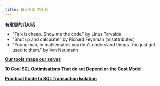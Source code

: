 ```yaml
---
title: 每周阅读 第七周
---
```


**有意思的几句话**

- "Talk is cheap. Show me the code." by Linus Torvalds
- "Shut up and calculate!" by Richard Feynman (misattributed)
- "Young man, in mathematics you don't understand things. You just get used to
  them." by Von Neumann

**[Our tools shape our selves](https://aeon.co/essays/bernard-stieglers-philosophy-on-how-technology-shapes-our-world)**

**[10 Cool SQL Optimisations That do not Depend on the Cost Model](https://blog.jooq.org/10-cool-sql-optimisations-that-do-not-depend-on-the-cost-model/)**

**[Practical Guide to SQL Transaction Isolation](https://begriffs.com/posts/2017-08-01-practical-guide-sql-isolation.html)**
